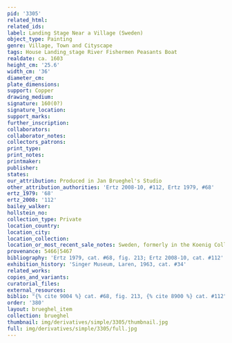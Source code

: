 ```yaml
---
pid: '3305'
related_html: 
related_ids: 
label: Landing Stage Near a Village (Sweden)
object_type: Painting
genre: Village, Town and Cityscape
tags: House Landing_stage River Fishermen Peasants Boat
realdate: ca. 1603
height_cm: '25.6'
width_cm: '36'
diameter_cm: 
plate_dimensions: 
support: Copper
drawing_medium: 
signature: 160(0?)
signature_location: 
support_marks: 
further_inscription: 
collaborators: 
collaborator_notes: 
collectors_patrons: 
print_type: 
print_notes: 
printmaker: 
publisher: 
states: 
our_attribution: Produced in Jan Brueghel's Studio
other_attribution_authorities: 'Ertz 2008-10, #112, Ertz 1979, #68'
ertz_1979: '68'
ertz_2008: '112'
bailey_walker: 
hollstein_no: 
collection_type: Private
location_country: 
location_city: 
location_collection: 
location_or_most_recent_sale_notes: Sweden, formerly in the Koenig Collection
provenance: 5466|5467
bibliography: 'Ertz 1979, cat. #68, fig. 213; Ertz 2008-10, cat. #112'
exhibition_history: 'Singer Museum, Laren, 1963, cat. #34'
related_works: 
copies_and_variants: 
curatorial_files: 
external_resources: 
biblio: "{% cite 9004 %} cat. #68, fig. 213, {% cite 8900 %} cat. #112"
order: '380'
layout: brueghel_item
collection: brueghel
thumbnail: img/derivatives/simple/3305/thumbnail.jpg
full: img/derivatives/simple/3305/full.jpg
---
```

